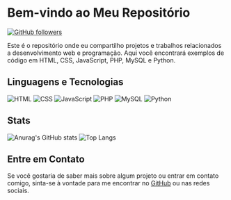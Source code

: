 # Bem-vindo ao Meu Repositório

[![GitHub followers](https://img.shields.io/github/followers/JoaoRuffino?style=social)](https://github.com/JoaoRuffino)

Este é o repositório onde eu compartilho projetos e trabalhos relacionados a desenvolvimento web e programação. Aqui você encontrará exemplos de código em HTML, CSS, JavaScript, PHP, MySQL e Python.

## Linguagens e Tecnologias

![HTML](https://img.icons8.com/color/48/000000/html-5.png) ![CSS](https://img.icons8.com/color/48/000000/css3.png) ![JavaScript](https://img.icons8.com/color/48/000000/javascript.png) ![PHP](https://img.icons8.com/color/48/000000/php.png) ![MySQL](https://img.icons8.com/color/48/000000/mysql.png) ![Python](https://img.icons8.com/color/48/000000/python.png)


## Stats
![Anurag's GitHub stats](https://github-readme-stats.vercel.app/api?username=JoaoRuffino&show_icons=true&theme=dark)
![Top Langs](https://github-readme-stats.vercel.app/api/top-langs/?username=JoaoRuffino&layout=compact)

## Entre em Contato

Se você gostaria de saber mais sobre algum projeto ou entrar em contato comigo, sinta-se à vontade para me encontrar no [GitHub](https://github.com/JoaoRuffino) ou nas redes sociais.

